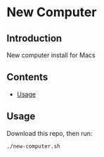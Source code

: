 # New Computer

## Introduction

New computer install for Macs

## Contents

- [Usage](#usage)

## Usage

Download this repo, then run:

```bash
./new-computer.sh
```

